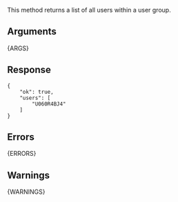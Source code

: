 This method returns a list of all users within a user group.

## Arguments

{ARGS}

## Response

    {
        "ok": true,
        "users": [
            "U060R4BJ4"
        ]
    }

## Errors

{ERRORS}

## Warnings

{WARNINGS}
